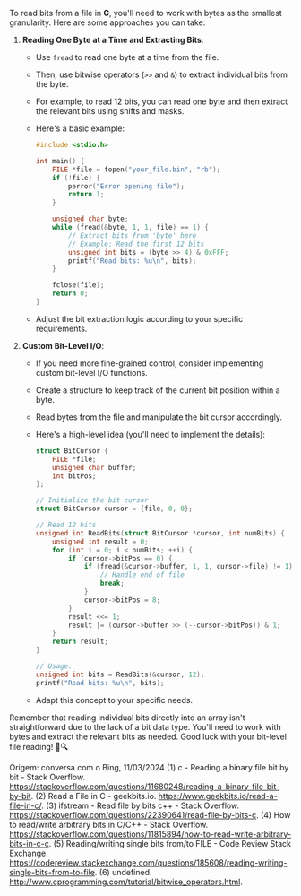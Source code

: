 To read bits from a file in **C**, you'll need to work with bytes as the smallest granularity. Here are some approaches you can take:

1. **Reading One Byte at a Time and Extracting Bits**:

   - Use `fread` to read one byte at a time from the file.
   - Then, use bitwise operators (`>>` and `&`) to extract individual bits from the byte.
   - For example, to read 12 bits, you can read one byte and then extract the relevant bits using shifts and masks.
   - Here's a basic example:

     ```c
     #include <stdio.h>

     int main() {
         FILE *file = fopen("your_file.bin", "rb");
         if (!file) {
             perror("Error opening file");
             return 1;
         }

         unsigned char byte;
         while (fread(&byte, 1, 1, file) == 1) {
             // Extract bits from 'byte' here
             // Example: Read the first 12 bits
             unsigned int bits = (byte >> 4) & 0xFFF;
             printf("Read bits: %u\n", bits);
         }

         fclose(file);
         return 0;
     }
     ```

   - Adjust the bit extraction logic according to your specific requirements.

2. **Custom Bit-Level I/O**:

   - If you need more fine-grained control, consider implementing custom bit-level I/O functions.
   - Create a structure to keep track of the current bit position within a byte.
   - Read bytes from the file and manipulate the bit cursor accordingly.
   - Here's a high-level idea (you'll need to implement the details):

     ```c
     struct BitCursor {
         FILE *file;
         unsigned char buffer;
         int bitPos;
     };

     // Initialize the bit cursor
     struct BitCursor cursor = {file, 0, 0};

     // Read 12 bits
     unsigned int ReadBits(struct BitCursor *cursor, int numBits) {
         unsigned int result = 0;
         for (int i = 0; i < numBits; ++i) {
             if (cursor->bitPos == 0) {
                 if (fread(&cursor->buffer, 1, 1, cursor->file) != 1) {
                     // Handle end of file
                     break;
                 }
                 cursor->bitPos = 8;
             }
             result <<= 1;
             result |= (cursor->buffer >> (--cursor->bitPos)) & 1;
         }
         return result;
     }

     // Usage:
     unsigned int bits = ReadBits(&cursor, 12);
     printf("Read bits: %u\n", bits);
     ```

   - Adapt this concept to your specific needs.

Remember that reading individual bits directly into an array isn't straightforward due to the lack of a bit data type. You'll need to work with bytes and extract the relevant bits as needed. Good luck with your bit-level file reading! 📄🔍

Origem: conversa com o Bing, 11/03/2024
(1) c - Reading a binary file bit by bit - Stack Overflow. https://stackoverflow.com/questions/11680248/reading-a-binary-file-bit-by-bit.
(2) Read a File in C - geekbits.io. https://www.geekbits.io/read-a-file-in-c/.
(3) ifstream - Read file by bits c++ - Stack Overflow. https://stackoverflow.com/questions/22390641/read-file-by-bits-c.
(4) How to read/write arbitrary bits in C/C++ - Stack Overflow. https://stackoverflow.com/questions/11815894/how-to-read-write-arbitrary-bits-in-c-c.
(5) Reading/writing single bits from/to FILE - Code Review Stack Exchange. https://codereview.stackexchange.com/questions/185608/reading-writing-single-bits-from-to-file.
(6) undefined. http://www.cprogramming.com/tutorial/bitwise_operators.html.
